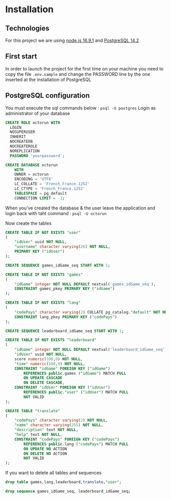 # Installation  

## Technologies  

For this project we are using [node.js 16.9.1](https://nodejs.org/download/release/v16.9.1/) and [PostgreSQL 14.2](https://www.enterprisedb.com/downloads/postgres-postgresql-downloads)  

## First start

In order to launch the project for the first time on your machine you need to copy the file `.env.sample` and change the PASSWORD line by the one inserted at the installation of PostgreSQL  

## PostgreSQL configuration

You must execute the sql commands below :
`psql -U postgres` Login as administrator of your database

```sql
CREATE ROLE octorun WITH
  LOGIN
  NOSUPERUSER
  INHERIT
  NOCREATEDB
  NOCREATEROLE
  NOREPLICATION
  PASSWORD 'yourpassword';
```

```sql
CREATE DATABASE octorun
    WITH 
    OWNER = octorun
    ENCODING = 'UTF8'
    LC_COLLATE = 'French_France.1252'
    LC_CTYPE = 'French_France.1252'
    TABLESPACE = pg_default
    CONNECTION LIMIT = -1;
```

When you've created the database & the user leave the application and login back with taht command :
`psql -U octorun`  

Now create the tables

```sql
CREATE TABLE IF NOT EXISTS "user"
(
    "idUser" uuid NOT NULL,
    "username" character varying(26) NOT NULL,
    PRIMARY KEY ("idUser")
);

CREATE SEQUENCE games_idGame_seq START WITH 1;

CREATE TABLE IF NOT EXISTS "games"
(
    "idGame" integer NOT NULL DEFAULT nextval('games_idGame_seq'),
    CONSTRAINT games_pkey PRIMARY KEY ("idGame")
);

CREATE TABLE IF NOT EXISTS "lang"
(
    "codePays" character varying(2) COLLATE pg_catalog."default" NOT NULL,
    CONSTRAINT lang_pkey PRIMARY KEY ("codePays")
);

CREATE SEQUENCE leaderboard_idGame_seq START WITH 1;

CREATE TABLE IF NOT EXISTS "leaderboard"
(
    "idGame" integer NOT NULL DEFAULT nextval('leaderboard_idGame_seq'),
    "idUser" uuid NOT NULL,
    score numeric(100,0) NOT NULL,
    "time" numeric(100,0) NOT NULL,
    CONSTRAINT "idGame" FOREIGN KEY ("idGame")
        REFERENCES public.games ("idGame") MATCH FULL
        ON UPDATE CASCADE
        ON DELETE CASCADE,
    CONSTRAINT "idUser" FOREIGN KEY ("idUser")
        REFERENCES public."user" ("idUser") MATCH FULL
        NOT VALID
);

CREATE TABLE "translate"
(
    "codePays" character varying(2) NOT NULL,
    "name" character varying(255) NOT NULL,
    "description" text NOT NULL,
    "help" text NOT NULL,
    CONSTRAINT "codePays" FOREIGN KEY ("codePays")
        REFERENCES public.lang ("codePays") MATCH FULL
        ON UPDATE NO ACTION
        ON DELETE NO ACTION
        NOT VALID
);
```

If you want to delete all tables and sequences

```sql
drop table games,lang,leaderboard,translate,"user";

drop sequence games_idGame_seq, leaderboard_idGame_seq;
```
